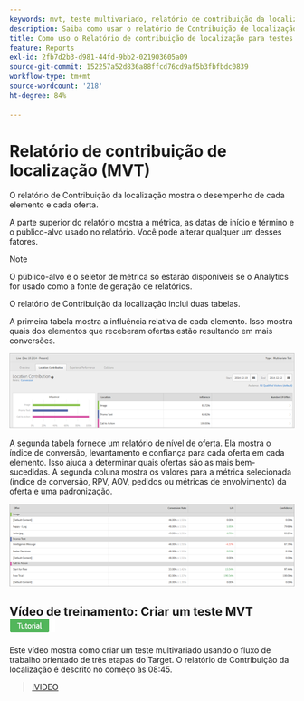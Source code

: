 ```yaml
---
keywords: mvt, teste multivariado, relatório de contribuição da localização
description: Saiba como usar o relatório de Contribuição de localização para o Adobe [!DNL Target] Atividades de Direcionamento de experiência que mostram o desempenho de cada elemento e cada oferta.
title: Como uso o Relatório de contribuição de localização para testes multivariados?
feature: Reports
exl-id: 2fb7d2b3-d981-44fd-9bb2-021903605a09
source-git-commit: 152257a52d836a88ffcd76cd9af5b3fbfbdc0839
workflow-type: tm+mt
source-wordcount: '218'
ht-degree: 84%

---
```


# Relatório de contribuição de localização (MVT)

O relatório de Contribuição da localização mostra o desempenho de cada elemento e cada oferta.

A parte superior do relatório mostra a métrica, as datas de início e término e o público-alvo usado no relatório. Você pode alterar qualquer um desses fatores.

>[!NOTE]
>
>O público-alvo e o seletor de métrica só estarão disponíveis se o Analytics for usado como a fonte de geração de relatórios.

O relatório de Contribuição da localização inclui duas tabelas.

A primeira tabela mostra a influência relativa de cada elemento. Isso mostra quais dos elementos que receberam ofertas estão resultando em mais conversões.

![](assets/locationcontributiontop.png)

A segunda tabela fornece um relatório de nível de oferta. Ela mostra o índice de conversão, levantamento e confiança para cada oferta em cada elemento. Isso ajuda a determinar quais ofertas são as mais bem-sucedidas. A segunda coluna mostra os valores para a métrica selecionada (índice de conversão, RPV, AOV, pedidos ou métricas de envolvimento) da oferta e uma padronização.

![](assets/locationcontributionbottom.png)

## Vídeo de treinamento: Criar um teste MVT ![Selo do tutorial](/help/main/assets/tutorial.png)

Este vídeo mostra como criar um teste multivariado usando o fluxo de trabalho orientado de três etapas do Target. O relatório de Contribuição da localização é descrito no começo às 08:45.

>[!VIDEO](https://video.tv.adobe.com/v/17395)
